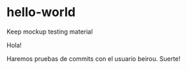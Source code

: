 # hello-world
Keep mockup testing material

Hola!

Haremos pruebas de commits con el usuario beirou.
Suerte!
